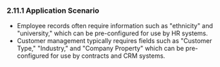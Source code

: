 ### 2.11.1 Application Scenario

- Employee records often require information such as "ethnicity" and "university," which can be pre-configured for use by HR systems.
- Customer management typically requires fields such as "Customer Type," "Industry," and "Company Property" which can be pre-configured for use by contracts and CRM systems.

